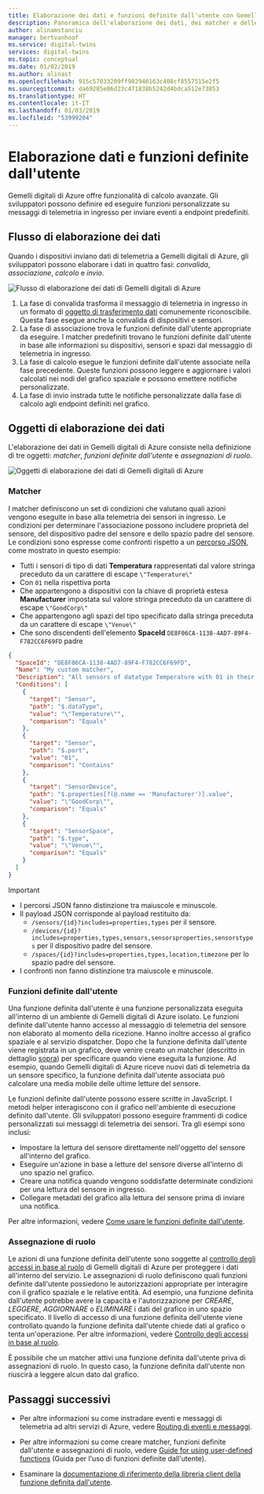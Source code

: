 ```yaml
---
title: Elaborazione dei dati e funzioni definite dall'utente con Gemelli digitali di Azure | Microsoft Docs
description: Panoramica dell'elaborazione dei dati, dei matcher e delle funzioni definite dall'utente con Gemelli digitali di Azure.
author: alinamstanciu
manager: bertvanhoof
ms.service: digital-twins
services: digital-twins
ms.topic: conceptual
ms.date: 01/02/2019
ms.author: alinast
ms.openlocfilehash: 915c57033209ff982946163c408cf8557515e2f5
ms.sourcegitcommit: da69285e86d23c471838b5242d4bdca512e73853
ms.translationtype: HT
ms.contentlocale: it-IT
ms.lasthandoff: 01/03/2019
ms.locfileid: "53999204"
---
```

# <a name="data-processing-and-user-defined-functions"></a>Elaborazione dati e funzioni definite dall'utente

Gemelli digitali di Azure offre funzionalità di calcolo avanzate. Gli sviluppatori possono definire ed eseguire funzioni personalizzate su messaggi di telemetria in ingresso per inviare eventi a endpoint predefiniti.

## <a name="data-processing-flow"></a>Flusso di elaborazione dei dati

Quando i dispositivi inviano dati di telemetria a Gemelli digitali di Azure, gli sviluppatori possono elaborare i dati in quattro fasi: *convalida*, *associazione*, *calcolo* e *invio*.

![Flusso di elaborazione dei dati di Gemelli digitali di Azure][1]

1. La fase di convalida trasforma il messaggio di telemetria in ingresso in un formato di [oggetto di trasferimento dati](https://docs.microsoft.com/aspnet/web-api/overview/data/using-web-api-with-entity-framework/part-5) comunemente riconoscibile. Questa fase esegue anche la convalida di dispositivi e sensori.
1. La fase di associazione trova le funzioni definite dall'utente appropriate da eseguire. I matcher predefiniti trovano le funzioni definite dall'utente in base alle informazioni su dispositivi, sensori e spazi dal messaggio di telemetria in ingresso.
1. La fase di calcolo esegue le funzioni definite dall'utente associate nella fase precedente. Queste funzioni possono leggere e aggiornare i valori calcolati nei nodi del grafico spaziale e possono emettere notifiche personalizzate.
1. La fase di invio instrada tutte le notifiche personalizzate dalla fase di calcolo agli endpoint definiti nel grafico.

## <a name="data-processing-objects"></a>Oggetti di elaborazione dei dati

L'elaborazione dei dati in Gemelli digitali di Azure consiste nella definizione di tre oggetti: *matcher*, *funzioni definite dall'utente* e *assegnazioni di ruolo*.

![Oggetti di elaborazione dei dati di Gemelli digitali di Azure][2]

<div id="matcher"></div>

### <a name="matchers"></a>Matcher

I matcher definiscono un set di condizioni che valutano quali azioni vengono eseguite in base alla telemetria dei sensori in ingresso. Le condizioni per determinare l'associazione possono includere proprietà del sensore, del dispositivo padre del sensore e dello spazio padre del sensore. Le condizioni sono espresse come confronti rispetto a un [percorso JSON](http://jsonpath.com/), come mostrato in questo esempio:

- Tutti i sensori di tipo di dati **Temperatura** rappresentati dal valore stringa preceduto da un carattere di escape `\"Temperature\"`
- Con `01` nella rispettiva porta
- Che appartengono a dispositivi con la chiave di proprietà estesa **Manufacturer** impostata sul valore stringa preceduto da un carattere di escape `\"GoodCorp\"`
- Che appartengono agli spazi del tipo specificato dalla stringa preceduta da un carattere di escape `\"Venue\"`
- Che sono discendenti dell'elemento **SpaceId** `DE8F06CA-1138-4AD7-89F4-F782CC6F69FD` padre

```JSON
{
  "SpaceId": "DE8F06CA-1138-4AD7-89F4-F782CC6F69FD",
  "Name": "My custom matcher",
  "Description": "All sensors of datatype Temperature with 01 in their port that belong to devices with the extended property key Manufacturer set to the value GoodCorp and that belong to spaces of type Venue that are somewhere below space Id DE8F06CA-1138-4AD7-89F4-F782CC6F69FD",
  "Conditions": [
    {
      "target": "Sensor",
      "path": "$.dataType",
      "value": "\"Temperature\"",
      "comparison": "Equals"
    },
    {
      "target": "Sensor",
      "path": "$.port",
      "value": "01",
      "comparison": "Contains"
    },
    {
      "target": "SensorDevice",
      "path": "$.properties[?(@.name == 'Manufacturer')].value",
      "value": "\"GoodCorp\"",
      "comparison": "Equals"
    },
    {
      "target": "SensorSpace",
      "path": "$.type",
      "value": "\"Venue\"",
      "comparison": "Equals"
    }
  ]
}
```

> [!IMPORTANT]
> - I percorsi JSON fanno distinzione tra maiuscole e minuscole.
> - Il payload JSON corrisponde al payload restituito da:
>   - `/sensors/{id}?includes=properties,types` per il sensore.
>   - `/devices/{id}?includes=properties,types,sensors,sensorsproperties,sensorstypes` per il dispositivo padre del sensore.
>   - `/spaces/{id}?includes=properties,types,location,timezone` per lo spazio padre del sensore.
> - I confronti non fanno distinzione tra maiuscole e minuscole.

### <a name="user-defined-functions"></a>Funzioni definite dall'utente

Una funzione definita dall'utente è una funzione personalizzata eseguita all'interno di un ambiente di Gemelli digitali di Azure isolato. Le funzioni definite dall'utente hanno accesso al messaggio di telemetria del sensore non elaborato al momento della ricezione. Hanno inoltre accesso al grafico spaziale e al servizio dispatcher. Dopo che la funzione definita dall'utente viene registrata in un grafico, deve venire creato un matcher (descritto in dettaglio [sopra](#matcher)) per specificare quando viene eseguita la funzione. Ad esempio, quando Gemelli digitali di Azure riceve nuovi dati di telemetria da un sensore specifico, la funzione definita dall'utente associata può calcolare una media mobile delle ultime letture del sensore.

Le funzioni definite dall'utente possono essere scritte in JavaScript. I metodi helper interagiscono con il grafico nell'ambiente di esecuzione definito dall'utente. Gli sviluppatori possono eseguire frammenti di codice personalizzati sui messaggi di telemetria dei sensori. Tra gli esempi sono inclusi:

- Impostare la lettura del sensore direttamente nell'oggetto del sensore all'interno del grafico.
- Eseguire un'azione in base a letture del sensore diverse all'interno di uno spazio nel grafico.
- Creare una notifica quando vengono soddisfatte determinate condizioni per una lettura del sensore in ingresso.
- Collegare metadati del grafico alla lettura del sensore prima di inviare una notifica.

Per altre informazioni, vedere [Come usare le funzioni definite dall'utente](./how-to-user-defined-functions.md).

### <a name="role-assignment"></a>Assegnazione di ruolo

Le azioni di una funzione definita dell'utente sono soggette al [controllo degli accessi in base al ruolo](./security-role-based-access-control.md) di Gemelli digitali di Azure per proteggere i dati all'interno del servizio. Le assegnazioni di ruolo definiscono quali funzioni definite dall'utente possiedono le autorizzazioni appropriate per interagire con il grafico spaziale e le relative entità. Ad esempio, una funzione definita dall'utente potrebbe avere la capacità e l'autorizzazione per *CREARE*, *LEGGERE*, *AGGIORNARE* o *ELIMINARE* i dati del grafico in uno spazio specificato. Il livello di accesso di una funzione definita dell'utente viene controllato quando la funzione definita dall'utente chiede dati al grafico o tenta un'operazione. Per altre informazioni, vedere [Controllo degli accessi in base al ruolo](./security-create-manage-role-assignments.md).

È possibile che un matcher attivi una funzione definita dall'utente priva di assegnazioni di ruolo. In questo caso, la funzione definita dall'utente non riuscirà a leggere alcun dato dal grafico.

## <a name="next-steps"></a>Passaggi successivi

- Per altre informazioni su come instradare eventi e messaggi di telemetria ad altri servizi di Azure, vedere [Routing di eventi e messaggi](./concepts-events-routing.md).

- Per altre informazioni su come creare matcher, funzioni definite dall'utente e assegnazioni di ruolo, vedere [Guide for using user-defined functions](./how-to-user-defined-functions.md) (Guida per l'uso di funzioni definite dall'utente).

- Esaminare la [documentazione di riferimento della libreria client della funzione definita dall'utente](./reference-user-defined-functions-client-library.md).

<!-- Images -->
[1]: media/concepts/digital-twins-data-processing-flow.png
[2]: media/concepts/digital-twins-user-defined-functions.png
